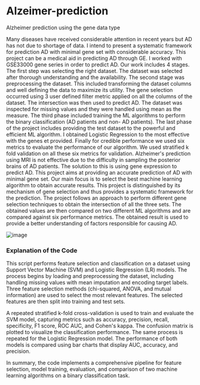 # Alzeimer-prediction
Alzheimer prediction using the gene data type

Many diseases have received considerable attention in recent years but AD has not due to shortage of data. I intend to present a systematic framework for prediction AD with minimal gene set with considerable accuracy. This project can be a medical aid in predicting AD through GE.
I worked with GSE33000 gene series in order to predict AD. Our work includes 4 stages. The first step was selecting the right dataset. The dataset was selected after thorough understanding and the availability.
The second stage was preprocessing the dataset. This included transforming the dataset columns and well defining the data to maximize its utility. The gene selection occurred using 3 user defined filter metric applied on all the columns of the dataset. The intersection was then used to predict AD.
The dataset was inspected for missing values and they were handled using mean as the measure.
The third phase included training the ML algorithms to perform the binary classification (AD patients and non- AD patients).
The last phase of the project includes providing the test dataset to the powerful and efficient ML algorithm.
I obtained Logistic Regression to the most effective with the genes et provided. Finally for credible performance we used six metrics to evaluate the performance of our algorithm. We used stratified k fold validation on all these six metrics for validation.
Alzheimer's prediction using MRI is not effective due to the difficulty in sampling
the posterior brains of AD patients. The solution to this is using gene expression to predict
AD.
This project aims at providing an accurate prediction of AD with minimal gene set. Our main focus is to select the best machine learning algorithm to obtain accurate results.
This project is distinguished by its mechanism of gene selection and thus provides a systematic framework for the prediction.
The project follows an approach to perform different gene selection techniques to obtain the intersection of all the three sets.
The obtained values are then compared on two different ML algorithms and are compared against six performance metrics.
The obtained result is used to provide a better understanding of factors responsible for causing AD.

![image](https://github.com/user-attachments/assets/22233e21-abb7-45de-bedd-88fb7b5a244a)


### Explanation of the Code

This script performs feature selection and classification on a dataset using Support Vector Machine (SVM) and Logistic Regression (LR) models. The process begins by loading and preprocessing the dataset, including handling missing values with mean imputation and encoding target labels. Three feature selection methods (chi-squared, ANOVA, and mutual information) are used to select the most relevant features. The selected features are then split into training and test sets. 

A repeated stratified k-fold cross-validation is used to train and evaluate the SVM model, capturing metrics such as accuracy, precision, recall, specificity, F1 score, ROC AUC, and Cohen's kappa. The confusion matrix is plotted to visualize the classification performance. The same process is repeated for the Logistic Regression model. The performance of both models is compared using bar charts that display AUC, accuracy, and precision.

In summary, the code implements a comprehensive pipeline for feature selection, model training, evaluation, and comparison of two machine learning algorithms on a binary classification task.

